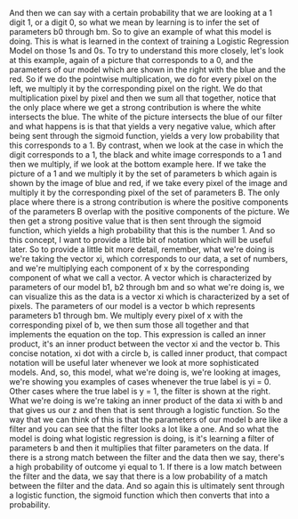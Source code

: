 And then we can say with a certain probability that we are looking at a 1 digit 1, or a digit 0, so what we mean by learning is to infer the set of parameters b0 through bm. So to give an example of what this model is doing. This is what is learned in the context of training a Logistic Regression Model on those 1s and 0s. To try to understand this more closely, let's look at this example, again of a picture that corresponds to a 0, and the parameters of our model which are shown in the right with the blue and the red. So if we do the pointwise multiplication, we do for every pixel on the left, we multiply it by the corresponding pixel on the right. We do that multiplication pixel by pixel and then we sum all that together, notice that the only place where we get a strong contribution is where the white intersects the blue. The white of the picture intersects the blue of our filter and what happens is is that that yields a very negative value, which after being sent through the sigmoid function, yields a very low probability that this corresponds to a 1. By contrast, when we look at the case in which the digit corresponds to a 1, the black and white image corresponds to a 1 and then we multiply, if we look at the bottom example here. If we take the picture of a 1 and we multiply it by the set of parameters b which again is shown by the image of blue and red, if we take every pixel of the image and multiply it by the corresponding pixel of the set of parameters B. The only place where there is a strong contribution is where the positive components of the parameters B overlap with the positive components of the picture. We then get a strong positive value that is then sent through the sigmoid function, which yields a high probability that this is the number 1. And so this concept, I want to provide a little bit of notation which will be useful later. So to provide a little bit more detail, remember, what we're doing is we're taking the vector xi, which corresponds to our data, a set of numbers, and we're multiplying each component of x by the corresponding component of what we call a vector. A vector which is characterized by parameters of our model b1, b2 through bm and so what we're doing is, we can visualize this as the data is a vector xi which is characterized by a set of pixels. The parameters of our model is a vector b which represents parameters b1 through bm. We multiply every pixel of x with the corresponding pixel of b, we then sum those all together and that implements the equation on the top. This expression is called an inner product, it's an inner product between the vector xi and the vector b. This concise notation, xi dot with a circle b, is called inner product, that compact notation will be useful later whenever we look at more sophisticated models. And, so, this model, what we're doing is, we're looking at images, we're showing you examples of cases whenever the true label is yi = 0. Other cases where the true label is y = 1, the filter is shown at the right. What we're doing is we're taking an inner product of the data xi with b and that gives us our z and then that is sent through a logistic function. So the way that we can think of this is that the parameters of our model b are like a filter and you can see that the filter looks a lot like a one. And so what the model is doing what logistic regression is doing, is it's learning a filter of parameters b and then it multiplies that filter parameters on the data. If there is a strong match between the filter and the data then we say, there's a high probability of outcome yi equal to 1. If there is a low match between the filter and the data, we say that there is a low probability of a match between the filter and the data. And so again this is ultimately sent through a logistic function, the sigmoid function which then converts that into a probability.